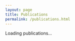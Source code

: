 ```yaml
---
layout: page
title: Publications
permalink: /publications.html
---
```


<div id="rss_publications">Loading publications...</div>

<script language="javascript" src="https://code.jquery.com/jquery-3.7.0.min.js"></script>
<script language="javascript">
const RSS_URL = `https://pubmed.ncbi.nlm.nih.gov/rss/search/1jg5TR3me1-AQcjEV_LglX9OF_1RiDNUAa980NE2UvfB6u_EW7/?limit=15&utm_campaign=pubmed-2&fc=20220915092739`;

$.ajax(RSS_URL, {
  accepts: {
    xml: "application/rss+xml"
  },

  dataType: "xml",

  success: function(data) {
    $(data)
      .find("item")
      .each(function() {
        const el = $(this);

        const template = `
          <article>
            <img src="${el.find("link").text()}/image/large.png" alt="">
            <h3>${el.find("title").text()}</h3>
            ${el
                .find("description")
                .text()}
            
            <a href="${el
                .find("link")
                .text()}" target="_blank" rel="noopener">More...</a>
          </article>
        `;

        document.getElementById("rss_publications").insertAdjacentHTML("beforebegin", template);
      });
    document.getElementById("rss_publications").remove();
  }
});

</script>